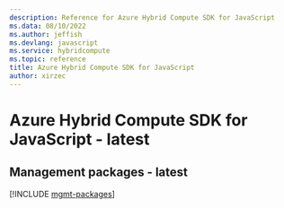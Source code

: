 ```yaml
---
description: Reference for Azure Hybrid Compute SDK for JavaScript
ms.data: 08/10/2022
ms.author: jeffish
ms.devlang: javascript
ms.service: hybridcompute
ms.topic: reference
title: Azure Hybrid Compute SDK for JavaScript
author: xirzec
---
```

# Azure Hybrid Compute SDK for JavaScript - latest

## Management packages - latest
[!INCLUDE [mgmt-packages](hybrid-compute-mgmt-index.md)]